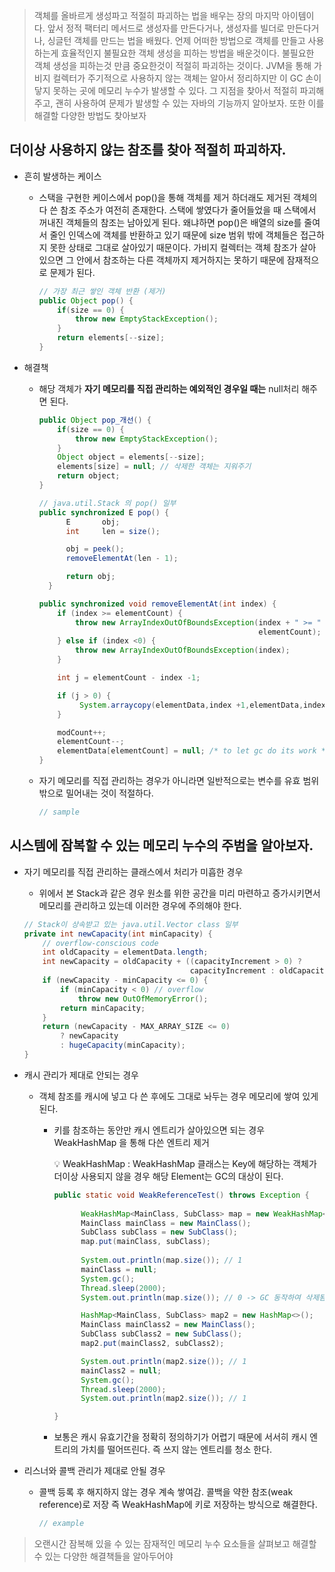 > 객체를 올바르게 생성파고 적절히 파괴하는 법을 배우는 장의 마지막 아이템이다. 앞서 정적 팩터리 메서드로 생성자를 만든다거나, 생성자를 빌더로 만든다거나, 싱글턴 객체를 만드는 법을 배웠다. 언제 어떠한 방법으로 객체를 만들고 사용하는게 효율적인지 불필요한 객체 생성을 피하는 방법을 배운것이다. 불필요한 객체 생성을 피하는것 만큼 중요한것이 적절히 파괴하는 것이다. JVM을 통해 가비지 컬렉터가 주기적으로 사용하지 않는 객체는 알아서 정리하지만 이 GC 손이 닿지 못하는 곳에 메모리 누수가 발생할 수 있다. 그 지점을 찾아서 적절히 파괴해 주고, 괜히 사용하여 문제가 발생할 수 있는 자바의 기능까지 알아보자. 또한 이를 해결할 다양한 방법도 찾아보자
> 

## 더이상 사용하지 않는 참조를 찾아 적절히 파괴하자.

- 흔히 발생하는 케이스
    - 스택을 구현한 케이스에서 pop()을 통해 객체를 제거 하더래도 제거된 객체의 다 쓴 참조 주소가 여전히 존재한다. 스택에 쌓였다가 줄어들었을 때 스택에서 꺼내진 객체들의 참조는 남아있게 된다. 왜냐하면 pop()은 배열의 size를 줄여서 줄인 인덱스에 객체를 반환하고 있기 때문에 size 범위 밖에 객체들은 접근하지 못한 상태로 그대로 살아있기 때문이다. 가비지 컬렉터는 객체 참조가 살아 있으면 그 안에서 참조하는 다른 객체까지 제거하지는 못하기 때문에 잠재적으로 문제가 된다.
        
        ```java
        // 가장 최근 쌓인 객체 반환 (제거)
        public Object pop() {
            if(size == 0) {
                throw new EmptyStackException();
            }
            return elements[--size];
        }
        ```
        
- 해결책
    - 해당 객체가 **자기 메모리를 직접 관리하는 예외적인 경우일 때는** null처리 해주면 된다.
        
        ```java
        public Object pop_개선() {
            if(size == 0) {
                throw new EmptyStackException();
            }
            Object object = elements[--size];
            elements[size] = null; // 삭제한 객체는 지워주기 
            return object;
        }
        ```
        
        ```java
        // java.util.Stack 의 pop() 일부 
        public synchronized E pop() {
              E       obj;
              int     len = size();
        
              obj = peek();
              removeElementAt(len - 1);
        
              return obj;
          }
        
        public synchronized void removeElementAt(int index) {
            if (index >= elementCount) {
                throw new ArrayIndexOutOfBoundsException(index + " >= " +
                                                         elementCount);
            } else if (index <0) {
                throw new ArrayIndexOutOfBoundsException(index);
            }

            int j = elementCount - index -1;

            if (j > 0) {
                 System.arraycopy(elementData,index +1,elementData,index,j);
            }

            modCount++;
            elementCount--;
            elementData[elementCount] = null; /* to let gc do its work */
        }
        ```
        
    - 자기 메모리를 직접 관리하는 경우가 아니라면 일반적으로는 변수를 유효 범위 밖으로 밀어내는 것이 적절하다.
        
        ```java
        // sample 
        ```
        

## 시스템에 잠복할 수 있는 메모리 누수의 주범을 알아보자.

- 자기 메모리를 직접 관리하는 클래스에서 처리가 미흡한 경우
    - 위에서 본 Stack과 같은 경우 원소를 위한 공간을 미리 마련하고 증가시키면서 메모리를 관리하고 있는데 이러한 경우에 주의해야 한다.
    
    ```java
    // Stack이 상속받고 있는 java.util.Vector class 일부
    private int newCapacity(int minCapacity) {
        // overflow-conscious code
        int oldCapacity = elementData.length;
        int newCapacity = oldCapacity + ((capacityIncrement > 0) ?
                                         capacityIncrement : oldCapacity);
        if (newCapacity - minCapacity <= 0) {
            if (minCapacity < 0) // overflow
                throw new OutOfMemoryError();
            return minCapacity;
        }
        return (newCapacity - MAX_ARRAY_SIZE <= 0)
            ? newCapacity
            : hugeCapacity(minCapacity);
    }
    ```
    
- 캐시 관리가 제대로 안되는 경우
    - 객체 참조를 캐시에 넣고 다 쓴 후에도 그대로 놔두는 경우 메모리에 쌓여 있게 된다.
        - 키를 참조하는 동안만 캐시 엔트리가 살아있으면 되는 경우 WeakHashMap 을 통해 다쓴 엔트리 제거
            
            <aside>
            💡 WeakHashMap 
            : WeakHashMap 클래스는 Key에 해당하는 객체가 더이상 사용되지 않을 경우 해당 Element는 GC의 대상이 된다.
            
            </aside>
            
            ```java
            public static void WeakReferenceTest() throws Exception {
                    
                  WeakHashMap<MainClass, SubClass> map = new WeakHashMap<>();
                  MainClass mainClass = new MainClass();
                  SubClass subClass = new SubClass();
                  map.put(mainClass, subClass);
                  
                  System.out.println(map.size()); // 1 
                  mainClass = null;
                  System.gc();
                  Thread.sleep(2000);
                  System.out.println(map.size()); // 0 -> GC 동작하여 삭제됨 
            
                  HashMap<MainClass, SubClass> map2 = new HashMap<>();
                  MainClass mainClass2 = new MainClass();
                  SubClass subClass2 = new SubClass();
                  map2.put(mainClass2, subClass2);
            
                  System.out.println(map2.size()); // 1 
                  mainClass2 = null;
                  System.gc();
                  Thread.sleep(2000);
                  System.out.println(map2.size()); // 1  
            
            }
            ```
            
        - 보통은 캐시 유효기간을 정확히 정의하기가 어렵기 때문에 서서히 캐시 엔트리의 가치를 떨어뜨린다. 즉 쓰지 않는 엔트리를 청소 한다.
- 리스너와 콜백 관리가 제대로 안될 경우
    - 콜백 등록 후 해지하지 않는 경우 계속 쌓여감. 콜백을 약한 참조(weak reference)로 저장 즉 WeakHashMap에 키로 저장하는 방식으로 해결한다.
        
        ```java
        // example
        ```
        
> 오랜시간 잠복해 있을 수 있는 잠재적인 메모리 누수 요소들을 살펴보고 해결할 수 있는 다양한 해결책들을 알아두어야
>
